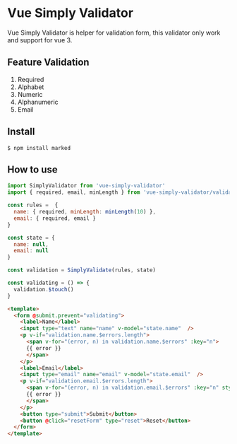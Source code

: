 # Vue Simply Validator
Vue Simply Validator is helper for validation form, this validator only work and support for vue 3.

## Feature Validation
1. Required
2. Alphabet
3. Numeric
4. Alphanumeric
5. Email

## Install
`$ npm install marked`

## How to use
```javascript
import SimplyValidator from 'vue-simply-validator'
import { required, email, minLength } from 'vue-simply-validator/validators'

const rules =  {
  name: { required, minLength: minLength(10) },
  email: { required, email }
}

const state = {
  name: null,
  email: null
}

const validation = SimplyValidate(rules, state)

const validating = () => {
  validation.$touch()
}
```

```html
<template>
  <form @submit.prevent="validating">
    <label>Name</label>
    <input type="text" name="name" v-model="state.name"  />
    <p v-if="validation.name.$errors.length">
      <span v-for="(error, n) in validation.name.$errors" :key="n">
      {{ error }}
      </span>
    </p>
    <label>Email</label>
    <input type="email" name="email" v-model="state.email"  />
    <p v-if="validation.email.$errors.length">
      <span v-for="(error, n) in validation.email.$errors" :key="n" style="display: block;">
      {{ error }}
      </span>
    </p>
    <button type="submit">Submit</button>
    <button @click="resetForm" type="reset">Reset</button>
  </form>
</template>
```
